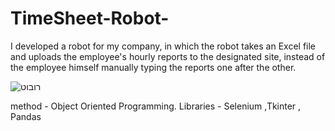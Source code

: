 # TimeSheet-Robot-

I developed a robot for my company, in which the robot takes an Excel file and uploads the employee's hourly reports
to the designated site, instead of the employee himself manually typing the reports one after the other.







![רובוט](https://user-images.githubusercontent.com/50213140/127783487-7ca37f3b-b2c1-4e5e-b9fd-f086cac568ba.PNG)







method - Object Oriented Programming.
Libraries - Selenium ,Tkinter , Pandas
